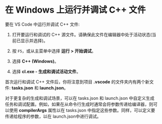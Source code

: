 <h1 data-loc-id="walkthrough.mac.title.run.and.debug.your.file">在 Windows 上运行并调试 C++ 文件</h1>
<p data-loc-id="walkthrough.mac.run.and.debug.your.file">要在 VS Code 中运行并调试 C++ 文件:</p>
<ol>
<li><p data-loc-id="walkthrough.mac.instructions1">打开要运行和调试的 C++ 源文件。请确保此文件在编辑器中处于活动状态(当前已显示并选择)。</p>
</li>
<li><p data-loc-id="walkthrough.mac.press.f5">按 <code>F5</code>，或从主菜单中选择 <strong><span data-loc-id="walkthrough.mac.run" data-loc-hint="Refers to Run command on main menu">运行</span> &gt; <span data-loc-id="walkthrough.mac.start.debugging" data-loc-hint="Refers to Start Debugging command under Run menu on main menu">开始调试</span></strong>。</p>
</li>
<li><p data-loc-id="walkthrough.mac.select.compiler">选择 <strong>C++ (Windows)</strong>。</p>
</li>
<li><p data-loc-id="walkthrough.mac.choose.build.active.file">选择 <strong>cl.exe - <span data-loc-id="walkthrough.windows.build.and.debug.active.file" data-loc-hint="Should be the same as translation for build.and.debug.active.file in extension.ts">生成和调试活动文件</span></strong>。</p>
</li>
</ol>
<p data-loc-id="walkthrough.mac.after.running">首次运行和调试 C++ 文件后，你将注意到项目 <strong>.vscode</strong> 的文件夹内有两个新文件: <strong>tasks.json</strong> 和 <strong>launch.json</strong>。</p>

<p data-loc-id="walkthrough.mac.for.more.complex">对于更复杂的生成和调试场景，可以在 <span>tasks.json</span> 和 <span>launch.json</span> 中自定义生成任务和调试配置。例如，如果在从命令行生成时通常会将参数传递给编译器，则可以使用 <strong>compilerArgs</strong> 属性以在 <span>tasks.json</span> 中指定这些参数。同样，可以定义要传递给程序的参数，以在 <span>launch.json</span>中进行调试。</p>
